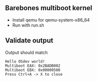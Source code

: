 ## Barebones multiboot kernel

- Install qemu for qemu-system-x86_64
- Run with run.sh

## Validate output

Output should match
```
Hello OSdev world!
Multiboot EAX: 0x2BADB002
Multiboot EBX: 0x00009500
Press Ctrl+A -> X to close
```
